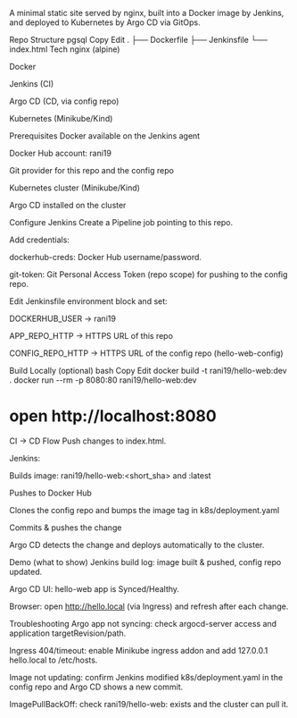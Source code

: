 A minimal static site served by nginx, built into a Docker image by Jenkins, and deployed to Kubernetes by Argo CD via GitOps.

Repo Structure
pgsql
Copy
Edit
.
├── Dockerfile
├── Jenkinsfile
└── index.html
Tech
nginx (alpine)

Docker

Jenkins (CI)

Argo CD (CD, via config repo)

Kubernetes (Minikube/Kind)

Prerequisites
Docker available on the Jenkins agent

Docker Hub account: rani19

Git provider for this repo and the config repo

Kubernetes cluster (Minikube/Kind)

Argo CD installed on the cluster

Configure Jenkins
Create a Pipeline job pointing to this repo.

Add credentials:

dockerhub-creds: Docker Hub username/password.

git-token: Git Personal Access Token (repo scope) for pushing to the config repo.

Edit Jenkinsfile environment block and set:

DOCKERHUB_USER → rani19

APP_REPO_HTTP → HTTPS URL of this repo

CONFIG_REPO_HTTP → HTTPS URL of the config repo (hello-web-config)

Build Locally (optional)
bash
Copy
Edit
docker build -t rani19/hello-web:dev .
docker run --rm -p 8080:80 rani19/hello-web:dev
# open http://localhost:8080
CI → CD Flow
Push changes to index.html.

Jenkins:

Builds image: rani19/hello-web:<short_sha> and :latest

Pushes to Docker Hub

Clones the config repo and bumps the image tag in k8s/deployment.yaml

Commits & pushes the change

Argo CD detects the change and deploys automatically to the cluster.

Demo (what to show)
Jenkins build log: image built & pushed, config repo updated.

Argo CD UI: hello-web app is Synced/Healthy.

Browser: open http://hello.local (via Ingress) and refresh after each change.

Troubleshooting
Argo app not syncing: check argocd-server access and application targetRevision/path.

Ingress 404/timeout: enable Minikube ingress addon and add 127.0.0.1 hello.local to /etc/hosts.

Image not updating: confirm Jenkins modified k8s/deployment.yaml in the config repo and Argo CD shows a new commit.

ImagePullBackOff: check rani19/hello-web:<tag> exists and the cluster can pull it.

